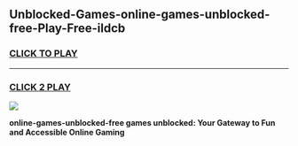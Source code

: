 
## Unblocked-Games-online-games-unblocked-free-Play-Free-ildcb
<h3>
<a href="https://premium76.site?title=online-games-unblocked-free&ref=15A">CLICK TO PLAY</a></h3>
<hr>

<h3>
<a href="https://premium76.site?title=online-games-unblocked-free&ref=15A">CLICK 2 PLAY</a>
  
</h3>

<a href="https://premium76.site?title=online-games-unblocked-free&ref=15A"><img src="https://clearcache.store/games.png"></a>


**online-games-unblocked-free games unblocked: Your Gateway to Fun and Accessible Online Gaming**
